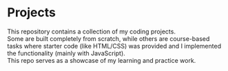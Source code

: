 # Projects
This repository contains a collection of my coding projects.  
Some are built completely from scratch, while others are course-based tasks where starter code (like HTML/CSS) was provided and I implemented the functionality (mainly with JavaScript).  
This repo serves as a showcase of my learning and practice work.
